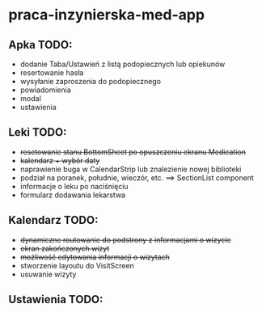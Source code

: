 # praca-inzynierska-med-app

## Apka TODO:

- dodanie Taba/Ustawień z listą podopiecznych lub opiekunów
- resertowanie hasła
- wysyłanie zaproszenia do podopiecznego
- powiadomienia
- modal
- ustawienia

## Leki TODO: 

- ~~resetowanie stanu BottomSheet po opuszczeniu ekranu Medication~~
- ~~kalendarz + wybór daty~~
- naprawienie buga w CalendarStrip lub znalezienie nowej biblioteki
- podział na poranek, południe, wieczór, etc. ==> SectionList component
- informacje o leku po naciśnięciu
- formularz dodawania lekarstwa

## Kalendarz TODO:

- ~~dynamiczne routowanie do podstrony z informacjami o wizycie~~
- ~~ekran zakończonych wizyt~~
- ~~możliwość edytowania informacji o wizytach~~
- stworzenie layoutu do VisitScreen
- usuwanie wizyty

## Ustawienia TODO:
